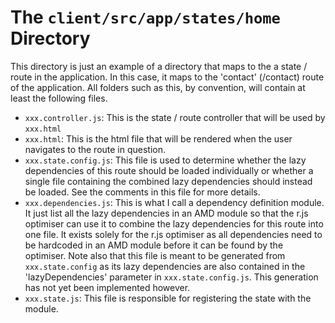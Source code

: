 The `client/src/app/states/home` Directory
===============

This directory is just an example of a directory that maps to the a state / route in the application. In this case, it maps to the 'contact' (/contact) route of the application.
All folders such as this, by convention, will contain at least the following files.

* `xxx.controller.js`: This is the state / route controller that will be used by `xxx.html`
* `xxx.html`: This is the html file that will be rendered when the user navigates to the route in question.
* `xxx.state.config.js`: This file is used to determine whether the lazy dependencies of this route should be loaded individually or whether a
single file containing the combined lazy dependencies should instead be loaded. See the comments in this file for more details.
* `xxx.dependencies.js`: This is what I call a dependency definition module. It just list all the lazy dependencies in an AMD module so that
the r.js optimiser can use it to combine the lazy dependencies for this route into one file. It exists solely for the r.js optimiser as all
dependencies need to be hardcoded in an AMD module before it can be found by the optimiser. Note also that this file is meant to be generated
from `xxx.state.config` as its lazy dependencies are also contained in the 'lazyDependencies' parameter in `xxx.state.config.js`.
This generation has not yet been implemented however.
* `xxx.state.js`: This file is responsible for registering the state with the module.